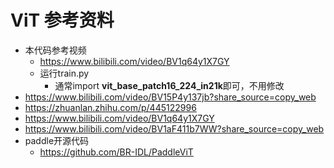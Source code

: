 # ViT 参考资料
* 本代码参考视频
  * https://www.bilibili.com/video/BV1q64y1X7GY
  * 运行train.py
    * 通常import **vit_base_patch16_224_in21k**即可，不用修改
* https://www.bilibili.com/video/BV15P4y137jb?share_source=copy_web
* https://zhuanlan.zhihu.com/p/445122996
* https://www.bilibili.com/video/BV1q64y1X7GY
* https://www.bilibili.com/video/BV1aF411b7WW?share_source=copy_web
* paddle开源代码 
  * https://github.com/BR-IDL/PaddleViT
